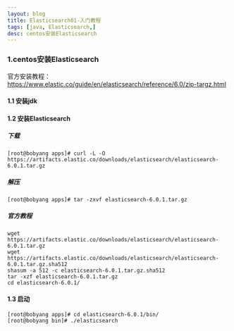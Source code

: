 ```yaml
---
layout: blog
title: Elasticsearch01-入门教程
tags: [java, Elasticsearch,]
desc: centos安装Elasticsearch
---
```


### 1.centos安装Elasticsearch
官方安装教程：https://www.elastic.co/guide/en/elasticsearch/reference/6.0/zip-targz.html
#### 1.1 安装jdk
#### 1.2 安装Elasticsearch

##### 下载
```
[root@bobyang apps]# curl -L -O https://artifacts.elastic.co/downloads/elasticsearch/elasticsearch-6.0.1.tar.gz 
```
##### 解压
```
[root@bobyang apps]# tar -zxvf elasticsearch-6.0.1.tar.gz 
```


##### 官方教程

```
wget https://artifacts.elastic.co/downloads/elasticsearch/elasticsearch-6.0.1.tar.gz
wget https://artifacts.elastic.co/downloads/elasticsearch/elasticsearch-6.0.1.tar.gz.sha512
shasum -a 512 -c elasticsearch-6.0.1.tar.gz.sha512 
tar -xzf elasticsearch-6.0.1.tar.gz
cd elasticsearch-6.0.1/ 
```

#### 1.3 启动

```
[root@bobyang apps]# cd elasticsearch-6.0.1/bin/
[root@bobyang bin]# ./elasticsearch
```






